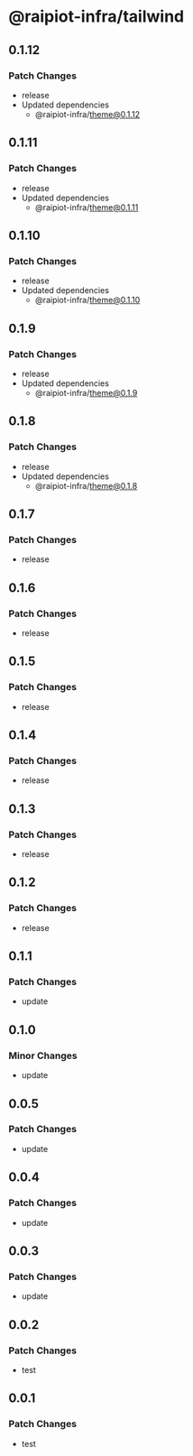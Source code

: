 # @raipiot-infra/tailwind

## 0.1.12

### Patch Changes

- release
- Updated dependencies
  - @raipiot-infra/theme@0.1.12

## 0.1.11

### Patch Changes

- release
- Updated dependencies
  - @raipiot-infra/theme@0.1.11

## 0.1.10

### Patch Changes

- release
- Updated dependencies
  - @raipiot-infra/theme@0.1.10

## 0.1.9

### Patch Changes

- release
- Updated dependencies
  - @raipiot-infra/theme@0.1.9

## 0.1.8

### Patch Changes

- release
- Updated dependencies
  - @raipiot-infra/theme@0.1.8

## 0.1.7

### Patch Changes

- release

## 0.1.6

### Patch Changes

- release

## 0.1.5

### Patch Changes

- release

## 0.1.4

### Patch Changes

- release

## 0.1.3

### Patch Changes

- release

## 0.1.2

### Patch Changes

- release

## 0.1.1

### Patch Changes

- update

## 0.1.0

### Minor Changes

- update

## 0.0.5

### Patch Changes

- update

## 0.0.4

### Patch Changes

- update

## 0.0.3

### Patch Changes

- update

## 0.0.2

### Patch Changes

- test

## 0.0.1

### Patch Changes

- test
